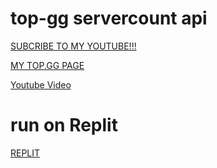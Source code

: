 # top-gg servercount api


[SUBCRIBE TO MY YOUTUBE!!!](https://www.youtube.com/channel/UC3tb0LoiUkG5UCUXGF4ZMDw)


[MY TOP.GG PAGE](https://top.gg/user/673011572225998856)


[Youtube Video](https://www.youtube.com/watch?v=IXIhBXi6CUg)


# run on Replit

[REPLIT]()
